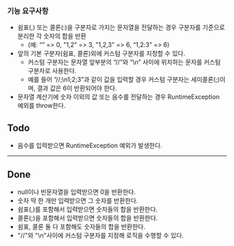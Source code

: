 ### 기능 요구사항
- 쉼표(,) 또는 콜론(:)을 구분자로 가지는 문자열을 전달하는 경우 구분자를 기준으로 분리한 각 숫자의 합을 반환 
  - (예: “” => 0, "1,2" => 3, "1,2,3" => 6, “1,2:3” => 6)
- 앞의 기본 구분자(쉼표, 콜론)외에 커스텀 구분자를 지정할 수 있다. 
  - 커스텀 구분자는 문자열 앞부분의 “//”와 “\n” 사이에 위치하는 문자를 커스텀 구분자로 사용한다. 
  - 예를 들어 “//;\n1;2;3”과 같이 값을 입력할 경우 커스텀 구분자는 세미콜론(;)이며, 결과 값은 6이 반환되어야 한다.
- 문자열 계산기에 숫자 이외의 값 또는 음수를 전달하는 경우 RuntimeException 예외를 throw한다.

## Todo
- 음수를 입력받으면 RuntimeException 예외가 발생한다.

---

## Done
- null이나 빈문자열을 입력받으면 0을 반환한다.
- 숫자 딱 한 개만 입력받으면 그 숫자를 반환한다.
- 쉼표(,)를 포함해서 입력받으면 숫자들의 합을 반환한다.
- 콜론(;)을 포함해서 입력받으면 숫자들의 합을 반환한다.
- 쉼표, 콜론 둘 다 포함해도 숫자들의 합을 반환한다.
- "//"와 "\n"사이에 커스텀 구분자를 지정해 로직을 수행할 수 있다.